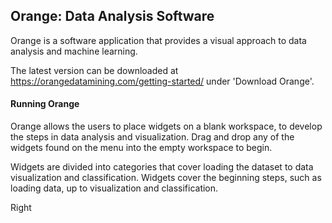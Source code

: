 ## Orange: Data Analysis Software

Orange is a software application that provides a visual approach to data analysis and machine learning. 

The latest version can be downloaded at https://orangedatamining.com/getting-started/ under 'Download Orange'.

#### Running Orange

Orange allows the users to place widgets on a blank workspace, to develop the steps in data analysis and visualization. Drag and drop any of the widgets found on the menu 
into the empty workspace to begin. 

Widgets are divided into categories that cover loading the dataset to data visualization and classification. Widgets cover the beginning steps, such as loading data, up to visualization
and classification.

Right 

